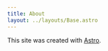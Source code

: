```yaml
---
title: About
layout: ../layouts/Base.astro
---
```

This site was created with [Astro](https://astro.build).
